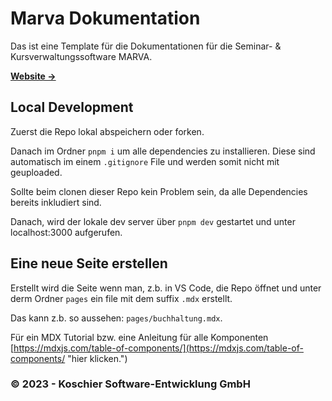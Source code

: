 # Marva Dokumentation

Das ist eine Template für die Dokumentationen für die Seminar- & Kursverwaltungssoftware MARVA.

[**Website →**](https://www.marva.eu)

## Local Development

Zuerst die Repo lokal abspeichern oder forken.

Danach im Ordner `pnpm i` um alle dependencies zu installieren. Diese sind automatisch im einem `.gitignore` File und werden somit nicht mit geuploaded.

Sollte beim clonen dieser Repo kein Problem sein, da alle Dependencies bereits inkludiert sind.

Danach, wird der lokale dev server über `pnpm dev` gestartet und unter localhost:3000 aufgerufen.

## Eine neue Seite erstellen

Erstellt wird die Seite wenn man, z.b. in VS Code, die Repo öffnet und unter derm Ordner `pages` ein file mit dem suffix `.mdx` erstellt.

Das kann z.b. so aussehen: `pages/buchhaltung.mdx`.

Für ein MDX Tutorial bzw. eine Anleitung für alle Komponenten [https://mdxjs.com/table-of-components/](https://mdxjs.com/table-of-components/ "hier klicken.")

### © 2023 - Koschier Software-Entwicklung GmbH
